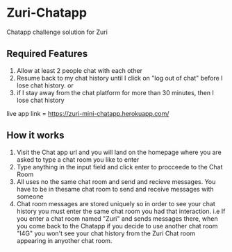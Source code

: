 # Zuri-Chatapp
Chatapp challenge solution for Zuri

## Required Features
1. Allow at least 2 people chat with each other
2. Resume back to my chat history until I click on "log out of chat" before I lose chat history. or
3. if I stay away from the chat platform for more than 30 minutes, then I lose chat history

live app link = https://zuri-mini-chatapp.herokuapp.com/

## How it works
1. Visit the Chat app url and you will land on the homepage where you are asked to type a chat room you like to enter
2. Type anything in the input field and click enter to procceede to the Chat Room
3. All uses no the same chat room and send and recieve messages. You have to be in thesame chat room to send and receive messages with someone
4. Chat room messages are stored uniquely so in order to see your chat history you must enter the same chat room you had that interaction. i.e If you enter a chat room named "Zuri" and sends messages there, when you come back to the Chatapp if you decide to use another chat room "I4G" you won't see your chat history from the Zuri Chat room appearing in anyother chat room. 
